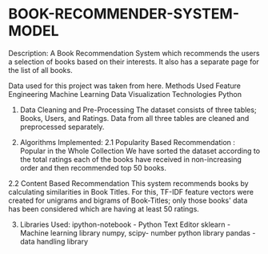 # BOOK-RECOMMENDER-SYSTEM-MODEL

Description:
A Book Recommendation System which recommends the users a selection of books based on their interests. It also has a separate page for the list of all books.

Data used for this project was taken from here.
Methods Used
Feature Engineering
Machine Learning
Data Visualization
Technologies
Python

1. Data Cleaning and Pre-Processing
The dataset consists of three tables; Books, Users, and Ratings. Data from all three tables are cleaned and preprocessed separately.


2. Algorithms Implemented:
2.1 Popularity Based Recommendation :
Popular in the Whole Collection
We have sorted the dataset according to the total ratings each of the books have received in non-increasing order and then recommended top 50 books.

2.2 Content Based Recommendation
This system recommends books by calculating similarities in Book Titles. For this, TF-IDF feature vectors were created for unigrams and bigrams of Book-Titles; only those books' data has been considered which are having at least 50 ratings.

3. Libraries Used:
ipython-notebook - Python Text Editor
sklearn - Machine learning library
numpy, scipy- number python library
pandas - data handling library

